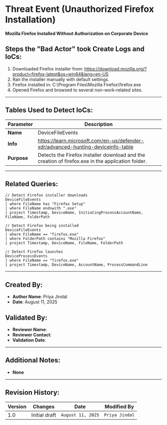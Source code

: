 # Threat Event (Unauthorized Firefox Installation)
**Mozilla Firefox Installed Without Authorization on Corporate Device**

## Steps the "Bad Actor" took Create Logs and IoCs:
1. Downloaded Firefox installer from: https://download.mozilla.org/?product=firefox-latest&os=win64&lang=en-US
2. Ran the installer manually with default settings.
3. Firefox installed in: C:\Program Files\Mozilla Firefox\firefox.exe
4. Opened Firefox and browsed to several non-work-related sites.

---

## Tables Used to Detect IoCs:
| **Parameter**       | **Description**                                                              |
|---------------------|------------------------------------------------------------------------------|
| **Name**| DeviceFileEvents|
| **Info**|https://learn.microsoft.com/en-us/defender-xdr/advanced-hunting-deviceinfo-table|
| **Purpose**| Detects the Firefox installer download and the creation of firefox.exe in the application folder. |


---

## Related Queries:
```kql
// Detect Firefox installer downloads
DeviceFileEvents
| where FileName has "Firefox Setup"
| where FileName endswith ".exe"
| project Timestamp, DeviceName, InitiatingProcessAccountName, FileName, FolderPath

// Detect Firefox being installed
DeviceFileEvents
| where FileName == "firefox.exe"
| where FolderPath contains "Mozilla Firefox"
| project Timestamp, DeviceName, FileName, FolderPath

// Detect Firefox launches
DeviceProcessEvents
| where FileName == "firefox.exe"
| project Timestamp, DeviceName, AccountName, ProcessCommandLine
```

---

## Created By:
- **Author Name**: Priya Jindal 
- **Date**: August 11, 2025

## Validated By:
- **Reviewer Name**: 
- **Reviewer Contact**: 
- **Validation Date**: 

---

## Additional Notes:
- **None**

---

## Revision History:
| **Version** | **Changes**                   | **Date**         | **Modified By**   |
|-------------|-------------------------------|------------------|-------------------|
| 1.0         | Initial draft                  | `August 11, 2025`  | `Priya Jindal`   

